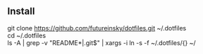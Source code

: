 ## Install
git clone https://github.com/futureinsky/dotfiles.git ~/.dotfiles  
cd ~/.dotfiles  
ls -A | grep -v "README*\|.git$" | xargs -i ln -s -f ~/.dotfiles/{} ~/  

